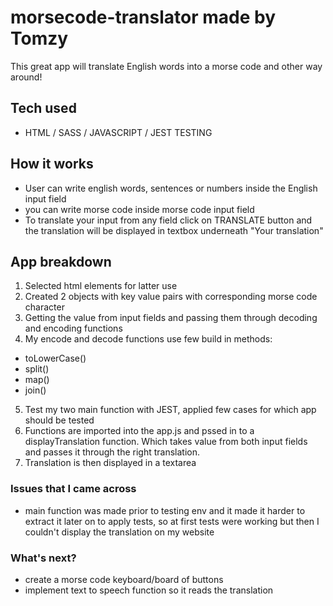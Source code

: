 # morsecode-translator made by Tomzy
This great app will translate English words into a morse code and other way around!

## Tech used
- HTML / SASS / JAVASCRIPT / JEST TESTING

## How it works
- User can write english words, sentences or numbers inside the English input field 
- you can write morse code inside morse code input field
- To translate your input from any field click on TRANSLATE button and the translation will be displayed in textbox underneath "Your translation" 

## App breakdown

1. Selected html elements for latter use
2. Created 2 objects with key value pairs with corresponding morse code character
3. Getting the value from input fields and passing them through decoding and encoding functions
4. My encode and decode functions use few build in methods:
* toLowerCase()
* split()
* map()
* join()
5. Test my two main function with JEST, applied few cases for which app should be tested
6. Functions are imported into the app.js and pssed in to a displayTranslation function. Which takes value from both input fields and passes it through the right translation.
7. Translation is then displayed in a textarea

### Issues that I came across
- main function was made prior to testing env and it made it harder to extract it later on to apply tests, so at first tests were working but then I couldn't display the translation on my website



### What's next?
- create a morse code keyboard/board of buttons
- implement text to speech function so it reads the translation
